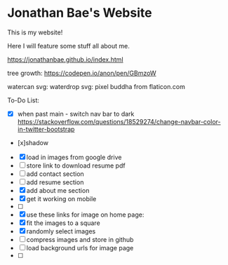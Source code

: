 # Jonathan Bae's Website

This is my website!

Here I will feature some stuff all about me.

https://jonathanbae.github.io/index.html

tree growth: https://codepen.io/anon/pen/GBmzoW

watercan svg:
waterdrop svg: pixel buddha from flaticon.com

To-Do List:
- [x] when past main - switch nav bar to dark https://stackoverflow.com/questions/18529274/change-navbar-color-in-twitter-bootstrap
- [x]shadow
- [x] load in images from google drive
- [ ] store link to download resume pdf
- [ ] add contact section
- [ ] add resume section
- [x] add about me section
- [x] get it working on mobile
- [ ]
- [x] use these links for image on home page:
- [x] fit the images to a square
- [x] randomly select images
- [ ] compress images and store in github
- [ ] load background urls for image page
- [ ] 
